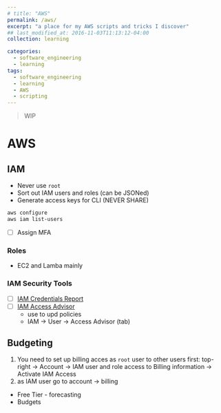 ```yaml
---
# title: "AWS"
permalink: /aws/
excerpt: "a place for my AWS scripts and tricks I discover"
## last_modified_at: 2016-11-03T11:13:12-04:00
collection: learning

categories:
  - software_engineering
  - learning
tags:
  - software_engineering
  - learning
  - AWS
  - scripting
---
```


> WIP

# AWS

## IAM

- Never use `root`
- Sort out IAM users and roles (can be JSONed)
- Generate access keys for CLI (NEVER SHARE)

```sh
aws configure
aws iam list-users
```
- [ ] Assign MFA

### Roles

- EC2 and Lamba mainly

### IAM Security Tools

- [ ] [IAM Credentials Report](https://docs.aws.amazon.com/IAM/latest/UserGuide/id_credentials_getting-report.html)
- [ ] [IAM Access Advisor](https://docs.aws.amazon.com/IAM/latest/UserGuide/access_policies_access-advisor.html)
  - use to upd policies
  - IAM -> User -> Access Advisor (tab)

## Budgeting

1. You need to set up billing acces as `root` user to other users first: top-right -> Account -> IAM user and role access to Billing information -> Activate IAM Access
2. as IAM user go to account -> billing
- Free Tier - forecasting
- Budgets
